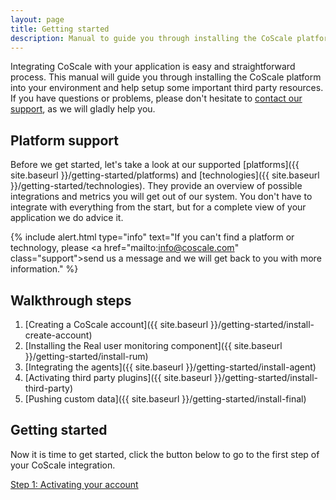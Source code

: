 ```yaml
---
layout: page
title: Getting started
description: Manual to guide you through installing the CoScale platform into your environment and help setup some important third party resources.
---
```


Integrating CoScale with your application is easy and straightforward process. This manual will guide you through installing the CoScale platform into your environment and help setup some important third party resources. If you have questions or problems, please don't hesitate to <a href="mailto:info@coscale.com" class="support">contact our support</a>, as we will gladly help you.

## Platform support

Before we get started, let's take a look at our supported [platforms]({{ site.baseurl }}/getting-started/platforms) and [technologies]({{ site.baseurl }}/getting-started/technologies). They provide an overview of possible integrations and metrics you will get out of our system. You don't have to integrate with everything from the start, but for a complete view of your application we do advice it.

{% include alert.html type="info" text="If you can't find a platform or technology, please  <a href=\"mailto:info@coscale.com\" class=\"support\">send us a message</a> and we will get back to you with more information." %}

## Walkthrough steps

1. [Creating a CoScale account]({{ site.baseurl }}/getting-started/install-create-account)
1. [Installing the Real user monitoring component]({{ site.baseurl }}/getting-started/install-rum)
1. [Integrating the agents]({{ site.baseurl }}/getting-started/install-agent)
1. [Activating third party plugins]({{ site.baseurl }}/getting-started/install-third-party)
1. [Pushing custom data]({{ site.baseurl }}/getting-started/install-final)

## Getting started

Now it is time to get started, click the button below to go to the first step of your CoScale integration.

<a href="{{ site.baseurl }}/getting-started/install-create-account" class="btn btn-primary btn-lg btn-block">Step 1: Activating your account</a>
